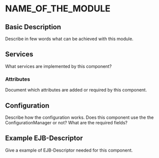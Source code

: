 # NAME_OF_THE_MODULE

## Basic Description

Describe in few words what can be achieved with this module.

## Services

What services are implemented by this component?

### Attributes

Document which attributes are added or required by this component.

## Configuration

Describe how the configuration works. Does this component use the the ConfigurationManager or not?
What are the required fields?

## Example EJB-Descriptor

Give a example of EJB-Descriptor needed for this component.
